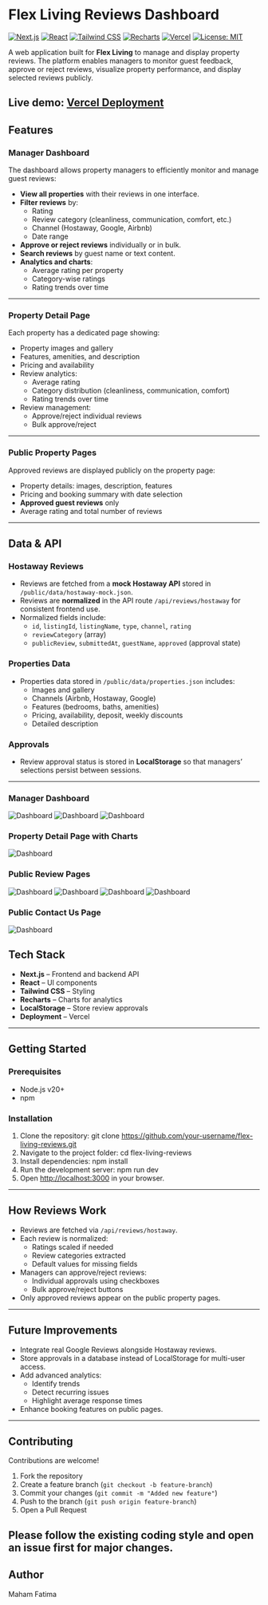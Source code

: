 # Flex Living Reviews Dashboard

[![Next.js](https://img.shields.io/badge/Next.js-000000?style=for-the-badge&logo=nextdotjs&logoColor=white)](https://nextjs.org/)
[![React](https://img.shields.io/badge/React-20232A?style=for-the-badge&logo=react&logoColor=61DAFB)](https://react.dev/)
[![Tailwind CSS](https://img.shields.io/badge/TailwindCSS-06B6D4?style=for-the-badge&logo=tailwindcss&logoColor=white)](https://tailwindcss.com/)
[![Recharts](https://img.shields.io/badge/Recharts-0088FE?style=for-the-badge&logo=databricks&logoColor=white)](https://recharts.org/)
[![Vercel](https://img.shields.io/badge/Deployed%20on-Vercel-000000?style=for-the-badge&logo=vercel&logoColor=white)](https://your-vercel-link.vercel.app/)
[![License: MIT](https://img.shields.io/badge/License-MIT-yellow.svg?style=for-the-badge)](./LICENSE)

A web application built for **Flex Living** to manage and display property reviews. The platform enables managers to monitor guest feedback, approve or reject reviews, visualize property performance, and display selected reviews publicly.  

Live demo: [Vercel Deployment](https://flex-living-reviews-sooty.vercel.app/)
---
## Features

### Manager Dashboard
The dashboard allows property managers to efficiently monitor and manage guest reviews:
- **View all properties** with their reviews in one interface.
- **Filter reviews** by:
  - Rating
  - Review category (cleanliness, communication, comfort, etc.)
  - Channel (Hostaway, Google, Airbnb)
  - Date range
- **Approve or reject reviews** individually or in bulk.
- **Search reviews** by guest name or text content.
- **Analytics and charts**:
  - Average rating per property
  - Category-wise ratings
  - Rating trends over time  
---

### Property Detail Page
Each property has a dedicated page showing:
- Property images and gallery
- Features, amenities, and description
- Pricing and availability
- Review analytics:
  - Average rating
  - Category distribution (cleanliness, communication, comfort)
  - Rating trends over time
- Review management:
  - Approve/reject individual reviews
  - Bulk approve/reject  
---

### Public Property Pages
Approved reviews are displayed publicly on the property page:
- Property details: images, description, features
- Pricing and booking summary with date selection
- **Approved guest reviews** only
- Average rating and total number of reviews  
---
## Data & API

### Hostaway Reviews
- Reviews are fetched from a **mock Hostaway API** stored in `/public/data/hostaway-mock.json`.
- Reviews are **normalized** in the API route `/api/reviews/hostaway` for consistent frontend use.
- Normalized fields include:
  - `id`, `listingId`, `listingName`, `type`, `channel`, `rating`
  - `reviewCategory` (array)
  - `publicReview`, `submittedAt`, `guestName`, `approved` (approval state)
### Properties Data
- Properties data stored in `/public/data/properties.json` includes:
  - Images and gallery
  - Channels (Airbnb, Hostaway, Google)
  - Features (bedrooms, baths, amenities)
  - Pricing, availability, deposit, weekly discounts
  - Detailed description
### Approvals
- Review approval status is stored in **LocalStorage** so that managers’ selections persist between sessions.
---

### Manager Dashboard
![Dashboard](./public/readmeimages/topdashboard.png)
![Dashboard](./public/readmeimages/propertieslistmanager.png)
![Dashboard](./public/readmeimages/managerpropdetail.png)
### Property Detail Page with Charts
![Dashboard](./public/readmeimages/managerreview.png)


### Public Review Pages
![Dashboard](./public/readmeimages/publicpropdetail.png)
![Dashboard](./public/readmeimages/publicpropdetail2.png)
![Dashboard](./public/readmeimages/publicpropdetail3.png)
![Dashboard](./public/readmeimages/publicpropdetail4.png)


### Public Contact Us Page
![Dashboard](./public/readmeimages/contactus.png)


## Tech Stack
- **Next.js** – Frontend and backend API
- **React** – UI components
- **Tailwind CSS** – Styling
- **Recharts** – Charts for analytics
- **LocalStorage** – Store review approvals
- **Deployment** – Vercel
---
## Getting Started

### Prerequisites
- Node.js v20+
- npm

### Installation
1. Clone the repository:
git clone https://github.com/your-username/flex-living-reviews.git
2. Navigate to the project folder:
cd flex-living-reviews
3. Install dependencies:
npm install
4. Run the development server:
npm run dev
5. Open [http://localhost:3000](http://localhost:3000) in your browser.
---
## How Reviews Work
- Reviews are fetched via `/api/reviews/hostaway`.
- Each review is normalized:
  - Ratings scaled if needed
  - Review categories extracted
  - Default values for missing fields
- Managers can approve/reject reviews:
  - Individual approvals using checkboxes
  - Bulk approve/reject buttons
- Only approved reviews appear on the public property pages.
---
## Future Improvements
- Integrate real Google Reviews alongside Hostaway reviews.
- Store approvals in a database instead of LocalStorage for multi-user access.
- Add advanced analytics:
  - Identify trends
  - Detect recurring issues
  - Highlight average response times
- Enhance booking features on public pages.
---
## Contributing
Contributions are welcome!  
1. Fork the repository  
2. Create a feature branch (`git checkout -b feature-branch`)  
3. Commit your changes (`git commit -m "Added new feature"`)  
4. Push to the branch (`git push origin feature-branch`)  
5. Open a Pull Request  

Please follow the existing coding style and open an issue first for major changes.
---
## Author
Maham Fatima

